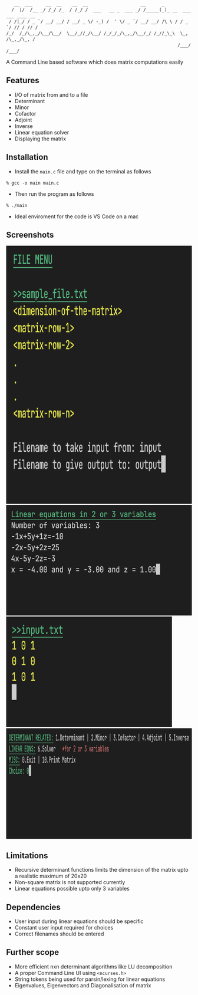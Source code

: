 ```
   __  ___     __  __    __  __                    __      _                      
  /  |/  /__ _/ /_/ /_  / /_/ /  ___   __ _  ___ _/ /_____(_)_ __  ___ ___ ____ __
 / /|_/ / _ `/ __/ __/ / __/ _ \/ -_) /  ' \/ _ `/ __/ __/ /\ \ / / _ `/ // / // /
/_/  /_/\_,_/\__/\__/  \__/_//_/\__/ /_/_/_/\_,_/\__/_/ /_//_\_\  \_, /\_,_/\_, / 
                                                                 /___/     /___/  
```
A Command Line based software which does matrix computations easily

## Features
- I/O of matrix from and to a file
- Determinant
- Minor
- Cofactor
- Adjoint
- Inverse
- Linear equation solver
- Displaying the matrix

## Installation
- Install the ```main.c``` file and type on the terminal as follows
```
% gcc -o main main.c
```
- Then run the program as follows
```
% ./main
```
- Ideal enviroment for the code is VS Code on a mac

## Screenshots
<p>
   <img src="https://github.com/ps-1305/matt-the-matrix-guy/blob/main/screenshots/ics-screenshot-1.png" height=700 width=1000>
   <img src="https://github.com/ps-1305/matt-the-matrix-guy/blob/main/screenshots/ics-screenshot-3.png" height=300 width=550>
   <img src="https://github.com/ps-1305/matt-the-matrix-guy/blob/main/screenshots/ics-screenshot-4.png" height=300 width=450>
   <img src="https://github.com/ps-1305/matt-the-matrix-guy/blob/main/screenshots/ics-screenshot-2.png" height=300 width=1000>
</p>


## Limitations
- Recursive determinant functions limits the dimension of the matrix upto a realistic maximum of 20x20
- Non-square matrix is not supported currently
- Linear equations possible upto only 3 variables

## Dependencies
- User input during linear equations should be specific
- Constant user input required for choices
- Correct filenames should be entered

## Further scope 
- More efficient nxn determinant algorithms like LU decomposition
- A proper Command Line UI using ```<ncurses.h>```
- String tokens being used for parsin/lexing for linear equations
- Eigenvalues, Eigenvectors and Diagonalisation of matrix
